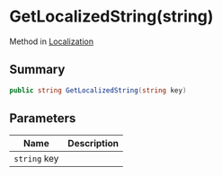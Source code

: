 # GetLocalizedString(string)

Method in [Localization](./)

## Summary

```csharp
public string GetLocalizedString(string key)
```

## Parameters

| Name         | Description |
| ------------ | ----------- |
| `string` key |             |
